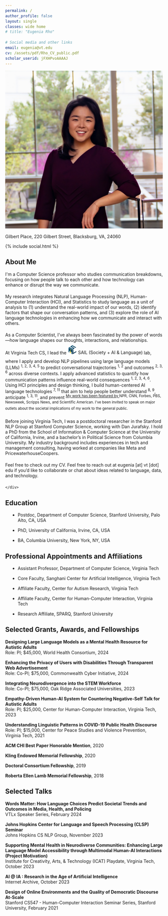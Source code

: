 ```yaml
---
permalink: /
author_profile: false
layout: single
classes: wide home
# title: "Eugenia Rho"

# Social media and other links
email: eugenia@vt.edu
cv: /assets/pdf/Rho_CV_public.pdf
scholar_userid: jFXHPvoAAAAJ
---
```


<div class='rho-profile-header'>
    <div class='rho-profile-img'>
        <img src='/assets/images/team/Eugenia_headshot-2.png' alt='Eugenia Rho Professional Headshot'/>
        <p>Gilbert Place, 220 Gilbert Street, Blacksburg, VA, 24060</p>
        {% include social.html %}
    </div>
    <div class='rho-profile-header-text'>
    <h2>About Me</h2>

<p style="margin-bottom: 20px;">
    I'm a Computer Science professor who studies communication breakdowns, 
    focusing on how people talk to each other and how technology can enhance or disrupt the way we communicate.
</p>

<p style="margin-bottom: 20px;">
    My research integrates Natural Language Processing (NLP), Human-Computer Interaction (HCI), and Statistics 
    to study language as a unit of analysis to (1) understand the real-world impact of our words, 
    (2) identify factors that shape our conversation patterns, and 
    (3) explore the role of AI language technologies in enhancing how we communicate and interact with others.
</p>

<p style="margin-bottom: 20px;">
    As a Computer Scientist, I’ve always been fascinated by the power of words—how language shapes our thoughts, 
    interactions, and relationships.
</p>

<p style="margin-bottom: 20px;">
    At 
    <a href="https://cs.vt.edu/" target="_blank" style="text-decoration: none;">Virginia Tech CS</a>, 
    I lead the 
    <a href="https://eugeniarho.com/sail/" target="_blank" style="text-decoration: none;">
        <sup style="position: relative; top: -0.6em;">
            <img src='/assets/images/sail_logo.svg' alt='SAIL Lab Logo' class='sail-logo' style="width: 30px; height: 30px; vertical-align: top;"/>
        </sup> SAIL (Society + AI & Language)
    </a> lab, where I apply and develop NLP pipelines using large language models (LLMs)
    <sup><a href="https://dl.acm.org/doi/10.1145/3613904.3642117" target="_blank" style="text-decoration: none;">1</a>, 
    <a href="https://ojs.aaai.org/index.php/ICWSM/article/view/22135" target="_blank" style="text-decoration: none;">2</a>, 
    <a href="https://www.pnas.org/doi/epdf/10.1073/pnas.2216162120" target="_blank" style="text-decoration: none;">3</a>, 
    <a href="https://arxiv.org/abs/2403.16514" target="_blank" style="text-decoration: none;">4</a>, 
    <a href="https://arxiv.org/abs/2403.14117" target="_blank" style="text-decoration: none;">5</a></sup> 
    to predict conversational trajectories
    <sup><a href="https://dl.acm.org/doi/10.1145/3613904.3642117" target="_blank" style="text-decoration: none;">1</a>, 
    <a href="https://ojs.aaai.org/index.php/ICWSM/article/view/22135" target="_blank" style="text-decoration: none;">2</a></sup> 
    and outcomes
    <sup><a href="https://ojs.aaai.org/index.php/ICWSM/article/view/22135" target="_blank" style="text-decoration: none;">2</a>, 
    <a href="https://www.pnas.org/doi/epdf/10.1073/pnas.2216162120" target="_blank" style="text-decoration: none;">3</a>, 
    <a href="https://dl.acm.org/doi/10.1145/3313831.3376542" target="_blank" style="text-decoration: none;">6</a></sup> 
    across diverse contexts.
    I apply advanced statistics to quantify how communication patterns influence real-world consequences
    <sup><a href="https://dl.acm.org/doi/10.1145/3613904.3642117" target="_blank" style="text-decoration: none;">1</a>, 
    <a href="https://ojs.aaai.org/index.php/ICWSM/article/view/22135" target="_blank" style="text-decoration: none;">2</a>, 
    <a href="https://www.pnas.org/doi/epdf/10.1073/pnas.2216162120" target="_blank" style="text-decoration: none;">3</a>, 
    <a href="https://arxiv.org/abs/2403.16514" target="_blank" style="text-decoration: none;">4</a>, 
    <a href="https://dl.acm.org/doi/10.1145/3313831.3376542" target="_blank" style="text-decoration: none;">6</a></sup>.
    Using HCI principles and design thinking, I build human-centered AI language technologies
    <sup><a href="https://eugeniarho.com/publications/" target="_blank" style="text-decoration: none;">7</a>, 
    <a href="https://eugeniarho.com/publications/" target="_blank" style="text-decoration: none;">11</a></sup> 
    that aim to help people better understand
    <sup><a href="https://eugeniarho.com/publications/" target="_blank" style="text-decoration: none;">8</a>, 
    <a href="https://eugeniarho.com/publications/" target="_blank" style="text-decoration: none;">9</a></sup>, 
    anticipate
    <sup><a href="https://dl.acm.org/doi/10.1145/3613904.3642117" target="_blank" style="text-decoration: none;">1</a>, 
    <a href="https://www.pnas.org/doi/epdf/10.1073/pnas.2216162120" target="_blank" style="text-decoration: none;">3</a>, 
    <a href="https://eugeniarho.com/publications/" target="_blank" style="text-decoration: none;">11</a></sup>, 
    and prevent
    <sup><a href="https://arxiv.org/abs/2403.17116" target="_blank






<p style="margin-bottom: 20px;">
    My work has been featured by 
    <a href="https://www.npr.org/2023/05/31/1179030783/for-black-drivers-a-police-officers-first-45-words-are-a-sign-of-whats-to-come" target="_blank" style="text-decoration: none;">NPR</a>, 
    <a href="https://www.youtube.com/watch?v=fw-5fIT2yAI&t=3s&pp=ygUPY25uIGV1Z2VuaWEgcmhv" target="_blank" style="text-decoration: none;">CNN</a>, 
    <a href="https://www.forbes.com/sites/brycehoffman/2024/02/14/be-careful-what-you-feed-your-head/?sh=1e83204b67cc" target="_blank" style="text-decoration: none;">Forbes</a>, 
    <a href="https://www.youtube.com/watch?v=dE41Bn3wZP4&list=PLgawtcOBBjr9w4YGiJrPD8f6MXTCIUfK9&index=112" target="_blank" style="text-decoration: none;">PBS</a>, 
    <a href="https://www.newsweek.com" target="_blank" style="text-decoration: none;">Newsweek</a>, 
    <a href="https://www.youtube.com/watch?v=V8j0Uan6vcc&t=108s" target="_blank" style="text-decoration: none;">Scripps News</a>, 
    and <a href="https://www.scientificamerican.com/article/ai-tool-predicts-whether-online-health-misinformation-will-cause-real-world/" target="_blank" style="text-decoration: none;">Scientific American</a>. 
    I’ve been invited to speak on major outlets about the societal implications of my work to the general public.
</p>


<p style="margin-bottom: 20px;">
    Before joining Virginia Tech, I was a postdoctoral researcher in 
    the <a href="https://nlp.stanford.edu/people/" target="_blank" style="text-decoration: none;">Stanford NLP Group</a> 
    at <a href="https://www.cs.stanford.edu/about" target="_blank" style="text-decoration: none;">Stanford Computer Science</a>, 
    working with <a href="https://web.stanford.edu/~jurafsky/" target="_blank" style="text-decoration: none;">Dan Jurafsky</a>. 
    I hold a PhD from the School of Information & Computer Science at the University of California, Irvine, and a 
    bachelor’s in Political Science from <a href="https://www.college.columbia.edu/" target="_blank" style="text-decoration: none;">Columbia University</a>. 
    My industry background includes experiences in tech and management consulting, having worked at companies like Meta and PricewaterhouseCoopers.
</p>

<p style="margin-bottom: 20px;">
    Feel free to check out my <a href="/assets/pdf/Rho_CV_public.pdf" target="_blank" style="text-decoration: none;">CV</a>. 
    Feel free to reach out at eugenia [at] vt [dot] edu if you’d like to collaborate or chat about ideas related to language, data, and technology.
</p>

 
 
  
  
  
  

   
    
    </div>
</div>

## Education

<ul style="list-style-type: disc; padding-left: 40px;">
    <li style="margin-bottom: 15px;">Postdoc, Department of Computer Science, Stanford University, Palo Alto, CA, USA</li>
    <li style="margin-bottom: 15px;">PhD, University of California, Irvine, CA, USA</li>
    <li style="margin-bottom: 15px;">BA, Columbia University, New York, NY, USA</li>
</ul>


## Professional Appointments and Affiliations

<ul style="list-style-type: disc; padding-left: 40px;">
    <li style="margin-bottom: 15px;">Assistant Professor, Department of Computer Science, Virginia Tech</li>
    <li style="margin-bottom: 15px;">Core Faculty, Sanghani Center for Artificial Intelligence, Virginia Tech</li>
    <li style="margin-bottom: 15px;">Affiliate Faculty, Center for Autism Research, Virginia Tech</li>
    <li style="margin-bottom: 15px;">Affiliate Faculty, Center for Human-Computer Interaction, Virginia Tech</li>
    <li style="margin-bottom: 15px;">Research Affiliate, SPARQ, Stanford University</li>
</ul>

## Selected Grants, Awards, and Fellowships

<ul style="list-style-type: none; padding-left: 0;">
    <li style="margin-bottom: 15px;">
        <strong>Designing Large Language Models as a Mental Health Resource for Autistic Adults</strong> <br>
        Role: PI; $45,000, World Health Consortium, 2024
    </li>
    <li style="margin-bottom: 15px;">
        <strong>Enhancing the Privacy of Users with Disabilities Through Transparent Web Advertisement</strong> <br>
        Role: Co-PI; $75,000, Commonwealth Cyber Initiative,  2024
    </li>
    <li style="margin-bottom: 15px;">
        <strong>Integrating Neurodivergence into the STEM Workforce</strong><br>
        Role: Co-PI; $75,000, Oak Ridge Associated Universities, 2023
    </li>
    <li style="margin-bottom: 15px;">
        <strong>Empathy-Driven Human-AI System for Countering Negative-Self Talk for Autistic Adults</strong> <br>
        Role: PI; $25,000, Center for Human-Computer Interaction, Virginia Tech, 2023
    </li>
    <li style="margin-bottom: 15px;">
        <strong>Understanding Linguistic Patterns in COVID-19 Public Health Discourse</strong> <br>
        Role: PI; $15,000, Center for Peace Studies and Violence Prevention, Virginia Tech, 2021
    </li>
    <li style="margin-bottom: 15px;">
        <strong>ACM CHI Best Paper Honorable Mention</strong>, 2020
    </li>
    <li style="margin-bottom: 15px;">
        <strong>Kling Endowed Memorial Fellowship</strong>, 2020
    </li>
    <li style="margin-bottom: 15px;">
        <strong>Doctoral Consortium Fellowship</strong>, 2019
    </li>
    <li style="margin-bottom: 15px;">
        <strong>Roberta Ellen Lamb Memorial Fellowship</strong>, 2018
    </li>
</ul>


## Selected Talks

<ul style="list-style-type: none; padding-left: 0;">
    <li style="margin-bottom: 15px;">
        <strong><a href="/assets/pdf/VTLxSpeakerSeries.pdf" style="text-decoration: none;">Words Matter: How Language Choices Predict Societal Trends and Outcomes in Media, Health, and Policing</a></strong><br>
        VTLx Speaker Series, February 2024
    </li>
    <li style="margin-bottom: 15px;">
        <strong><a href="https://www.youtube.com/watch?v=f4JsKcrpsaM" style="text-decoration: none;">Johns Hopkins Center for Language and Speech Processing (CLSP) Seminar</a></strong><br>
        Johns Hopkins CS NLP Group, November 2023
    </li>
    <li style="margin-bottom: 15px;">
        <strong><a href="https://www.canva.com/design/DAFfWKiWyqg/at0rTi5-ddcTEm2c7IX1hQ/view?utm_content=DAFfWKiWyqg&utm_campaign=share_your_design&utm_medium=link&utm_source=shareyourdesignpanel" style="text-decoration: none;">Supporting Mental Health in Neurodiverse Communities: Enhancing Large Language Model Accessibility through Multimodal Human-AI Interactions (Project Motivation)</a></strong><br>
        Institute for Creativity, Arts, & Technology (ICAT) Playdate, Virginia Tech, October 2023
    </li>
    <li style="margin-bottom: 15px;">
        <strong><a href="https://blog.archive.org/event/ai-ia-research-in-the-age-of-artificial-intelligence/" style="text-decoration: none;">AI @ IA : Research in the Age of Artificial Intelligence</a></strong><br>
        Internet Archive, October 2023
    </li>
    <li style="margin-bottom: 15px;">
        <strong><a href="https://www.youtube.com/watch?v=HFHLxzaNYBM&t=452s" style="text-decoration: none;">Design of Online Environments and the Quality of Democratic Discourse At-Scale</a></strong><br>
        Stanford CS547 - Human-Computer Interaction Seminar Series, Stanford University, February 2021
    </li>
</ul>


